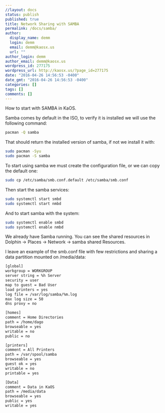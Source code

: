 ```yaml
---
//layout: docs
status: publish
published: true
title: Network Sharing with SAMBA
permalink: /docs/samba/
author:
  display_name: demm
  login: demm
  email: demm@kaosx.us
  url: ""
author_login: demm
author_email: demm@kaosx.us
wordpress_id: 277175
wordpress_url: http://kaosx.us/?page_id=277175
date: "2016-04-26 14:56:53 -0400"
date_gmt: "2016-04-26 14:56:53 -0400"
categories: []
tags: []
comments: []
---
```


How to start with SAMBA in KaOS.

Samba comes by default in the ISO, to verify it is installed we will use the following command:

```sh
pacman -Q samba
```

That should return the installed version of samba, if not we install it with:

```sh
sudo pacman -Syu
sudo pacman -S samba
```

To start using samba we must create the configuration file, or we can copy the default one:

```sh
sudo cp /etc/samba/smb.conf.default /etc/samba/smb.conf
```

Then start the samba services:

```sh
sudo systemctl start smbd
sudo systemctl start nmbd
```

And to start samba with the system:

```sh
sudo systemctl enable smbd
sudo systemctl enable nmbd
```

We already have Samba running.
You can see the shared resources in Dolphin -> Places -> Network -> samba shared Resources.

I leave an example of the smb.conf file with few restrictions and sharing a data partition mounted on /media/data:

```sh
[global]
workgroup = WORKGROUP
server string = %h Server
security = user
map to guest = Bad User
load printers = yes
log file = /var/log/samba/%m.log
max log size = 50
dns proxy = no

[homes]
comment = Home Directories
path = /home/dago
browseable = yes
writable = no
public = no

[printers]
comment = All Printers
path = /var/spool/samba
browseable = yes
guest ok = yes
writable = no
printable = yes

[Data]
comment = Data in KaOS
path = /media/data
browseable = yes
public = yes
writable = yes
```
